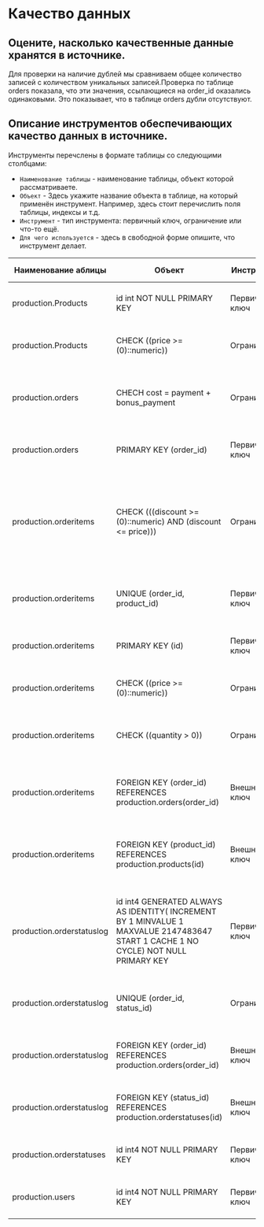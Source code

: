 # Качество данных

## Оцените, насколько качественные данные хранятся в источнике.
Для проверки на наличие дублей мы сравниваем общее количество записей с количеством уникальных записей.Проверка по таблице orders показала, что эти значения, ссылающиеся на order_id оказались одинаковыми. Это показывает, что в таблице orders дубли отсутствуют. 

## Описание инструментов обеспечивающих качество данных в источнике.
Инструменты перечслены в формате таблицы со следующими столбцами:
- `Наименование таблицы` - наименование таблицы, объект которой рассматриваете.
- `Объект` - Здесь укажите название объекта в таблице, на который применён инструмент. Например, здесь стоит перечислить поля таблицы, индексы и т.д.
- `Инструмент` - тип инструмента: первичный ключ, ограничение или что-то ещё.
- `Для чего используется` - здесь в свободной форме опишите, что инструмент делает.

| Наименование аблицы             | Объект                      | Инструмент      | Для чего используется |
| ------------------------------- | --------------------------- | --------------- | --------------------- |
| production.Products | id int NOT NULL PRIMARY KEY | Первичный ключ  | Обеспечивает уникальность записей о продуктах |
| production.Products | CHECK ((price >= (0)::numeric)) | Ограничение | Проверяет, чтобы цена заказа была больше 0 |
| production.orders   | CHECH cost = payment + bonus_payment | Ограничение | Проверяет, чтобы стоимость заказа была полностью оплачена |
| production.orders   | PRIMARY KEY (order_id)  | Первичный ключ | Обеспечивает уникальность записей о заказах |
| production.orderitems | CHECK (((discount >= (0)::numeric) AND (discount <= price))) | Ограничение | 1. Проверяет, чтобы скидка не была отрицательной 2. Проверяет, чтобы скидка не была больше стоимости товара |
| production.orderitems | UNIQUE (order_id, product_id) | Первичный ключ | Обечпечивает уникальность номера товара в привязке к номеру заказа |
| production.orderitems | PRIMARY KEY (id) | Первичный ключ | Обеспечивает уникальность записей о заказах |
| production.orderitems | CHECK ((price >= (0)::numeric)) | Ограничение | Проверяет, чтобы цена заказа была больше 0 |
| production.orderitems | CHECK ((quantity > 0)) | Ограничение | Проверяет, чтобы колисество товара было больше 0 | 
| production.orderitems | FOREIGN KEY (order_id) REFERENCES production.orders(order_id) | Внешний ключ | Связывает таблицы orderitems и orders используя order_id |
| production.orderitems | FOREIGN KEY (product_id) REFERENCES production.products(id) | Внешний ключ | Связывает таблицы orderitems и products используя product_id |
| production.orderstatuslog | id int4 GENERATED ALWAYS AS IDENTITY( INCREMENT BY 1 MINVALUE 1 MAXVALUE 2147483647 START 1 CACHE 1 NO CYCLE) NOT NULL PRIMARY KEY| Первичный ключ | Обеспечивает уникальность записей о статусе заказа, при этом генераеция id происходит автоматически |
| production.orderstatuslog | UNIQUE (order_id, status_id) | Ограничение | Проверяет уникальность в паре из номера заказа и его статуса |
| production.orderstatuslog | FOREIGN KEY (order_id) REFERENCES production.orders(order_id) | Внешний ключ | Связывает таблицы orderstatuslog и orders через order_id |
| production.orderstatuslog | FOREIGN KEY (status_id) REFERENCES production.orderstatuses(id) | Внешний ключ | Связывает таблицы orderstatuslog и orderstatus через status_id |
| production.orderstatuses | id int4 NOT NULL PRIMARY KEY | Первичный ключ| Обеспечивает уникальность записей о статусе заказа |
| production.users | id int4 NOT NULL PRIMARY KEY | Первичный ключ | Обеспчивает уникальность записей о пользователях | 